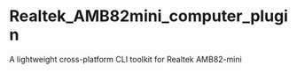 # Realtek_AMB82mini_computer_plugin
A lightweight cross-platform CLI toolkit for Realtek AMB82-mini
